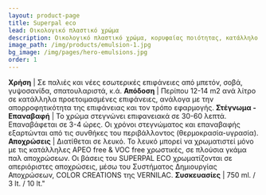 ```yaml
---
layout: product-page
title: Superpal eco
lead: Οικολογικό πλαστικό χρώμα
description: Οικολογικό πλαστικό χρώμα, κορυφαίας ποιότητας, κατάλληλο για εσωτερική χρήση. Είναι πιστοποιημένο από το Ανώτατο Συμβούλιο Απονομής Οικολογικού Σήματος (ΑΣΑΟΣ) της Ελλάδας, σύμφωνα με τα κριτήρια του Συμβουλίου Απονομής Οικολογικού Σήματος της Ευρωπαϊκής Ένωσης. Η ειδική σύνθεση του SUPERPAL ECO, καθιστά το προϊόν φιλικό στο χρήστη και το περιβάλλον γιατί είναι άοσμο και δεν περιέχει επικίνδυνες ουσίες όπως αμμωνία, βαρέα μέταλλα, αρωματικούς υδρογονάνθρακες, ελεύθερη φορμαλδεΰδη ή αλκυλοφαινολαιθοξυλικές ενώσεις. <br/><br/>Διακρίνεται για τις εξαιρετικές αντοχές του στο συχνό πλύσιμο (ΕΝ 13300) και τις δυσμενείς ατμοσφαιρικές συνθήκες, τη μεγάλη του καλυπτικότητα, την υψηλή του απόδοση αλλά και την ασυναγώνιστη λευκότητα και φωτεινότητά του. Το SUPERPAL ECO συνδυάζει θαυμάσιο άπλωμα, ευκολία εφαρμογής, γρήγορο στέγνωμα, ισχυρή πρόσφυση, ενώ ταυτόχρονα εμποδίζει την ανάπτυξη της φωτιάς και την εξάπλωση της φλόγας.
image_path: /img/products/emulsion-1.jpg
bg_image: /img/pages/hero-emulsions.jpg
order: 1
---
```


**Χρήση** | Σε παλιές και νέες εσωτερικές επιφάνειες από μπετόν, σοβά, γυψοσανίδα, σπατουλαριστά, κ.ά.
**Απόδοση** | Περίπου 12-14 m2 ανά λίτρο σε κατάλληλα προετοιμασμένες επιφάνειες, ανάλογα με την απορροφητικότητα της επιφάνειας και τον τρόπο εφαρμογής.
**Στέγνωμα - Επαναβαφή** | Το χρώμα στεγνώνει επιφανειακά σε 30-60 λεπτά. Επαναβάφεται σε 3-4 ώρες. Οι χρόνοι στεγνώματος και επαναβαφής εξαρτώνται από τις συνθήκες του περιβάλλοντος (θερμοκρασία-υγρασία).
**Αποχρώσεις** | Διατίθεται σε λευκό. Το λευκό μπορεί να χρωματιστεί μόνο με τις κατάλληλες APEO free & VOC free  χρωστικές, σε πλούσια γκάμα παλ αποχρώσεων. Οι βάσεις του SUPERPAL ECO χρωματίζονται σε απεριόριστες αποχρώσεις, μέσω του Συστήματος Δημιουργίας Αποχρώσεων, COLOR CREATIONS της VERNILAC.
**Συσκευασίες** | 750 ml. / 3 lt. / 10 lt."